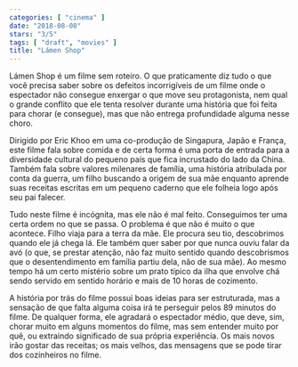 ```yaml
---
categories: [ "cinema" ]
date: "2018-08-08"
stars: "3/5"
tags: [ "draft", "movies" ]
title: "Lámen Shop"
---
```

Lámen Shop é um filme sem roteiro. O que praticamente diz tudo o que
você precisa saber sobre os defeitos incorrigíveis de um filme onde o
espectador não consegue enxergar o que move seu protagonista, nem qual
o grande conflito que ele tenta resolver durante uma história que foi
feita para chorar (e consegue), mas que não entrega profundidade alguma
nesse choro.

Dirigido por Eric Khoo em uma co-produção de Singapura, Japão e
França, este filme fala sobre comida e de certa forma é uma porta de
entrada para a diversidade cultural do pequeno país que fica incrustado
do lado da China. Também fala sobre valores milenares de família, uma
história atribulada por conta da guerra, um filho buscando a origem de
sua mãe enquanto aprende suas receitas escritas em um pequeno caderno
que ele folheia logo após seu pai falecer.

Tudo neste filme é incógnita, mas ele não é mal feito. Conseguimos
ter uma certa ordem no que se passa. O problema é que não é muito o
que acontece. Filho viaja para a terra da mãe. Ele procura seu tio,
descobrimos quando ele já chega lá. Ele também quer saber por que
nunca ouviu falar da avó (o que, se prestar atenção, não faz muito
sentido quando descobrismos que o desentendimento em família partiu
dela, não de sua mãe). Ao mesmo tempo há um certo mistério sobre um
prato típico da ilha que envolve chá sendo servido em sentido horário
e mais de 10 horas de cozimento.

A história por trás do filme possui boas ideias para ser estruturada,
mas a sensação de que falta alguma coisa irá te perseguir pelos 89
minutos do filme. De qualquer forma, ele agradará o espectador médio,
que deve, sim, chorar muito em alguns momentos do filme, mas sem entender
muito por quê, ou extraindo significado de sua própria experiência. Os
mais novos irão gostar das receitas; os mais velhos, das mensagens que
se pode tirar dos cozinheiros no filme.
